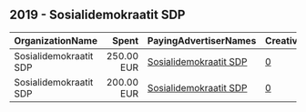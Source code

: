 ## 2019 - Sosialidemokraatit SDP 
|OrganizationName|Spent|PayingAdvertiserNames|CreativeUrls|Impressions|Genders|AgeBrackets|CountryCodes|BillingAddresses|CandidateBallotInformation|
|:---|---:|:---|:---|---:|:---|:---|:---|:---|:---|
|Sosialidemokraatit SDP|250.00 EUR|[Sosialidemokraatit SDP](2019/Sosialidemokraatit_SDP.md)|[0](https://www.snap.com/political-ads/asset/2e35643278d54940d388ab198259ef24e2999f38dc8f43a97f1289fc99044678?mediaType=mp4)|115,433||18+|finland|FI||
|Sosialidemokraatit SDP|200.00 EUR|[Sosialidemokraatit SDP](2019/Sosialidemokraatit_SDP.md)|[0](https://www.snap.com/political-ads/asset/cfa862305cb14a485448fd49894d9c2903799685c433420de44e75d1929ca1d8?mediaType=mp4)|107,702||18+|finland|FI||
